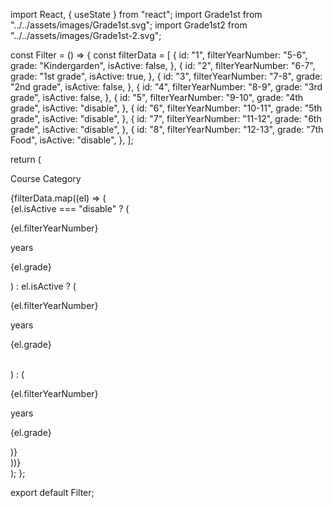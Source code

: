 import React, { useState } from "react";
import Grade1st from "../../assets/images/Grade1st.svg";
import Grade1st2 from "../../assets/images/Grade1st-2.svg";

const Filter = () => {
  const filterData = [
    {
      id: "1",
      filterYearNumber: "5-6",
      grade: "Kindergarden",
      isActive: false,
    },
    {
      id: "2",
      filterYearNumber: "6-7",
      grade: "1st grade",
      isActive: true,
    },
    {
      id: "3",
      filterYearNumber: "7-8",
      grade: "2nd grade",
      isActive: false,
    },
    {
      id: "4",
      filterYearNumber: "8-9",
      grade: "3rd grade",
      isActive: false,
    },
    {
      id: "5",
      filterYearNumber: "9-10",
      grade: "4th grade",
      isActive: "disable",
    },
    {
      id: "6",
      filterYearNumber: "10-11",
      grade: "5th grade",
      isActive: "disable",
    },
    {
      id: "7",
      filterYearNumber: "11-12",
      grade: "6th grade",
      isActive: "disable",
    },
    {
      id: "8",
      filterYearNumber: "12-13",
      grade: "7th Food",
      isActive: "disable",
    },
  ];

  return (
    <div className="container">
      <p className="filter-title">Course Category</p>
      <div className="filter-flex">
        {filterData.map((el) => (
          <div>
            {el.isActive === "disable" ? (
              <div className="filter-items filter-items__disable">
                <div className="filter-year-counter filter-year-counter__disabled">
                  <p className="filter-year-number">{el.filterYearNumber}</p>
                  <p className="filter-year-text">years</p>
                </div>
                <p className="filter-year-grade filter-year-grade__kinder">
                  {el.grade}
                </p>
              </div>
            ) : el.isActive ? (
              <div className="filter-items filter-items__1st-grade">
                <div className="filter-year-counter">
                  <p className="filter-year-number">{el.filterYearNumber}</p>
                  <p className="filter-year-text">years</p>
                </div>
                <p className="filter-year-grade filter-year-grade__1st">
                  {el.grade}
                </p>
                <img src={Grade1st} alt="" className="filter-year-grade-icon" />
                <img
                  src={Grade1st2}
                  alt=""
                  className="filter-year-grade-icon-2"
                />
              </div>
            ) : (
              <div className="filter-items filter-items__normal" key={el.id}>
                <div className="filter-year-counter">
                  <p className="filter-year-number">{el.filterYearNumber}</p>
                  <p className="filter-year-text">years</p>
                </div>
                <p className="filter-year-grade filter-year-grade__kinder">
                  {el.grade}
                </p>
              </div>
            )}
          </div>
        ))}
      </div>
    </div>
  );
};

export default Filter;
